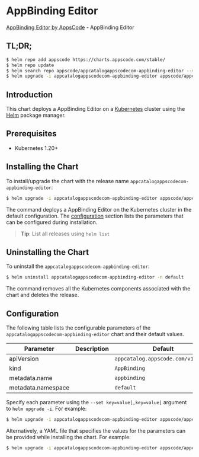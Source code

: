 # AppBinding Editor

[AppBinding Editor by AppsCode](https://appscode.com) - AppBinding Editor

## TL;DR;

```bash
$ helm repo add appscode https://charts.appscode.com/stable/
$ helm repo update
$ helm search repo appscode/appcatalogappscodecom-appbinding-editor --version=v0.16.0
$ helm upgrade -i appcatalogappscodecom-appbinding-editor appscode/appcatalogappscodecom-appbinding-editor -n default --create-namespace --version=v0.16.0
```

## Introduction

This chart deploys a AppBinding Editor on a [Kubernetes](http://kubernetes.io) cluster using the [Helm](https://helm.sh) package manager.

## Prerequisites

- Kubernetes 1.20+

## Installing the Chart

To install/upgrade the chart with the release name `appcatalogappscodecom-appbinding-editor`:

```bash
$ helm upgrade -i appcatalogappscodecom-appbinding-editor appscode/appcatalogappscodecom-appbinding-editor -n default --create-namespace --version=v0.16.0
```

The command deploys a AppBinding Editor on the Kubernetes cluster in the default configuration. The [configuration](#configuration) section lists the parameters that can be configured during installation.

> **Tip**: List all releases using `helm list`

## Uninstalling the Chart

To uninstall the `appcatalogappscodecom-appbinding-editor`:

```bash
$ helm uninstall appcatalogappscodecom-appbinding-editor -n default
```

The command removes all the Kubernetes components associated with the chart and deletes the release.

## Configuration

The following table lists the configurable parameters of the `appcatalogappscodecom-appbinding-editor` chart and their default values.

|     Parameter      | Description |                    Default                    |
|--------------------|-------------|-----------------------------------------------|
| apiVersion         |             | <code>appcatalog.appscode.com/v1alpha1</code> |
| kind               |             | <code>AppBinding</code>                       |
| metadata.name      |             | <code>appbinding</code>                       |
| metadata.namespace |             | <code>default</code>                          |


Specify each parameter using the `--set key=value[,key=value]` argument to `helm upgrade -i`. For example:

```bash
$ helm upgrade -i appcatalogappscodecom-appbinding-editor appscode/appcatalogappscodecom-appbinding-editor -n default --create-namespace --version=v0.16.0 --set apiVersion=appcatalog.appscode.com/v1alpha1
```

Alternatively, a YAML file that specifies the values for the parameters can be provided while
installing the chart. For example:

```bash
$ helm upgrade -i appcatalogappscodecom-appbinding-editor appscode/appcatalogappscodecom-appbinding-editor -n default --create-namespace --version=v0.16.0 --values values.yaml
```
